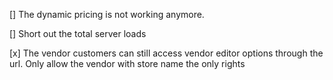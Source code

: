 [] The dynamic pricing is not working anymore.

[] Short out the total server loads

[x] The vendor customers can still access vendor editor options through the url. Only allow the vendor with store name the only rights
